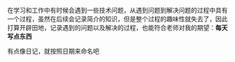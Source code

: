 在学习和工作中有时候会遇到一些技术问题，从遇到问题到解决问题的过程中具有一个过程，虽然在后续会记录简介的知识，但是整个过程的趣味性就失去了，因此打算开辟田地，记录遇到的问题以及解决的过程，也能符合老师对我的期望：**每天写点东西**

有点像日记，就按照日期来命名吧